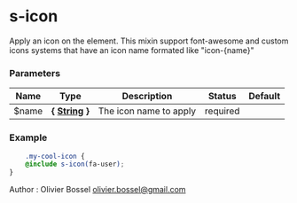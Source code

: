 # s-icon

Apply an icon on the element. This mixin support font-awesome and custom icons systems that have an icon name formated like "icon-{name}"


### Parameters
Name  |  Type  |  Description  |  Status  |  Default
------------  |  ------------  |  ------------  |  ------------  |  ------------
$name  |  **{ [String](http://www.sass-lang.com/documentation/file.SASS_REFERENCE.html#sass-script-strings) }**  |  The icon name to apply  |  required  |

### Example
```scss
	.my-cool-icon {
	@include s-icon(fa-user);
}
```
Author : Olivier Bossel [olivier.bossel@gmail.com](mailto:olivier.bossel@gmail.com)